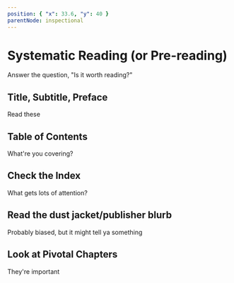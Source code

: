```yaml
---
position: { "x": 33.6, "y": 40 }
parentNode: inspectional
---
```


# Systematic Reading (or Pre-reading)

Answer the question, "Is it worth reading?"

## Title, Subtitle, Preface

Read these

## Table of Contents

What're you covering?

## Check the Index

What gets lots of attention?

## Read the dust jacket/publisher blurb

Probably biased, but it might tell ya something

## Look at Pivotal Chapters

They're important